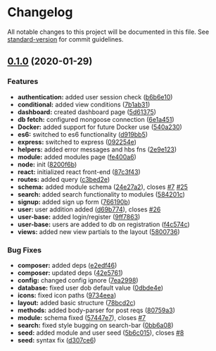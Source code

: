 # Changelog

All notable changes to this project will be documented in this file. See [standard-version](https://github.com/conventional-changelog/standard-version) for commit guidelines.

## [0.1.0](https://github.com/chef-danny-d/emsePortal/compare/v2.7.1...v0.1.0) (2020-01-29)


### Features

* **authentication:** added user session check ([b6b6e10](https://github.com/chef-danny-d/emsePortal/commit/b6b6e1081521513ef21d897eb4f24d2b94cf1d38))
* **conditional:** added view conditions ([7b1ab31](https://github.com/chef-danny-d/emsePortal/commit/7b1ab31b87123cd6a4a0ff05b3b7449631160932))
* **dashboard:** created dashboard page ([5d61375](https://github.com/chef-danny-d/emsePortal/commit/5d6137570768dd8bbcb7aec646814b106b675273))
* **db fetch:** configured mongoose connection ([6e1a451](https://github.com/chef-danny-d/emsePortal/commit/6e1a4512d36bbaf56391c15356a96aed55427952))
* **Docker:** added support for future Docker use ([540a230](https://github.com/chef-danny-d/emsePortal/commit/540a230d85ab2d851a23ffe28aaeaabbf846104f))
* **es6:** switched to es6 functionality ([d919bb5](https://github.com/chef-danny-d/emsePortal/commit/d919bb5be53138b8f8ed5dd97f1d9430b9aa2737))
* **express:** switched to express ([092254e](https://github.com/chef-danny-d/emsePortal/commit/092254efb2fcc1dfb8dac0ff68d060f77f0e29e2))
* **helpers:** added error messages and hbs fns ([2e9e123](https://github.com/chef-danny-d/emsePortal/commit/2e9e1230fde0f82397adddee17e21a6a0fdf5f21))
* **module:** added modules page ([fe400a6](https://github.com/chef-danny-d/emsePortal/commit/fe400a60193110b5bcebb233ab17926d11d98c58))
* **node:** init ([8200f6b](https://github.com/chef-danny-d/emsePortal/commit/8200f6be4765b2e1adbfc27e930b08485e60ef11))
* **react:** initialized react front-end ([87c3f43](https://github.com/chef-danny-d/emsePortal/commit/87c3f43df72d3a253a9f0ce905fd9225e24da6a0))
* **routes:** added query ([c3bed2e](https://github.com/chef-danny-d/emsePortal/commit/c3bed2ea712f4f376ffcc30306b9cc308d88847f))
* **schema:** added module schema ([24e27a2](https://github.com/chef-danny-d/emsePortal/commit/24e27a2493bf32067477a6351482566f1698e4ec)), closes [#7](https://github.com/chef-danny-d/emsePortal/issues/7) [#25](https://github.com/chef-danny-d/emsePortal/issues/25)
* **search:** added search functionality to modules ([584201c](https://github.com/chef-danny-d/emsePortal/commit/584201c95a853b9cf7013711056a359e7ce6e64c))
* **signup:** added sign up form ([766190b](https://github.com/chef-danny-d/emsePortal/commit/766190bd40cfb771ca8228d2a3ccb9900eba93d1))
* **user:** user addition added ([d69b774](https://github.com/chef-danny-d/emsePortal/commit/d69b77427957c22b947d949003c5990da84c22d9)), closes [#26](https://github.com/chef-danny-d/emsePortal/issues/26)
* **user-base:** added login/register ([9ff7863](https://github.com/chef-danny-d/emsePortal/commit/9ff786330817df88b0aa87ae4e327bd48d3a7962))
* **user-base:** users are added to db on registration ([f4c574c](https://github.com/chef-danny-d/emsePortal/commit/f4c574c9c73991e5b7980307f5f4ed0f0d086dcd))
* **views:** added new view partials to the layout ([5800736](https://github.com/chef-danny-d/emsePortal/commit/58007361a10a27c2e996a00a837d893ab9e5b54e))


### Bug Fixes

* **composer:** added deps ([e2edf46](https://github.com/chef-danny-d/emsePortal/commit/e2edf46d23be1c5b39b5ea4b409d2cb832421c8f))
* **composer:** updated deps ([42e5761](https://github.com/chef-danny-d/emsePortal/commit/42e5761dcdacab946bdf05dc9b1667dc11c027d1))
* **config:** changed config ignore ([7ea2998](https://github.com/chef-danny-d/emsePortal/commit/7ea29984cb736d3487fffb13d77d85db2a820514))
* **database:** fixed user dob default value ([0dbde4e](https://github.com/chef-danny-d/emsePortal/commit/0dbde4e780ae064cfcbfa02f7d55036bab066493))
* **icons:** fixed icon paths ([9734eea](https://github.com/chef-danny-d/emsePortal/commit/9734eeae9c6b966f316fab910634d2a6bd2a3685))
* **layout:** added basic structure ([78bcd2c](https://github.com/chef-danny-d/emsePortal/commit/78bcd2cfabfda184fc4a9c0c82f50046433eda29))
* **methods:** added body-parser for post reqs ([80759a3](https://github.com/chef-danny-d/emsePortal/commit/80759a38fba18d56ee74c4e8d97bd367e9f889e1))
* **module:**  schema fixed ([57447e7](https://github.com/chef-danny-d/emsePortal/commit/57447e75231640e7e393a2778bd54ba8bb476441)), closes [#7](https://github.com/chef-danny-d/emsePortal/issues/7)
* **search:** fixed style bugging on search-bar ([0bb6a08](https://github.com/chef-danny-d/emsePortal/commit/0bb6a083ced97c30e18e42a63c660ea121cf3ae9))
* **seed:** added module and user seed ([5b6c015](https://github.com/chef-danny-d/emsePortal/commit/5b6c015bfb028f37f8a3b12c7ad730245d246fe1)), closes [#8](https://github.com/chef-danny-d/emsePortal/issues/8)
* **seed:** syntax fix ([d307ce6](https://github.com/chef-danny-d/emsePortal/commit/d307ce63ec044b512e540e31513d71e8fa7eec40))
